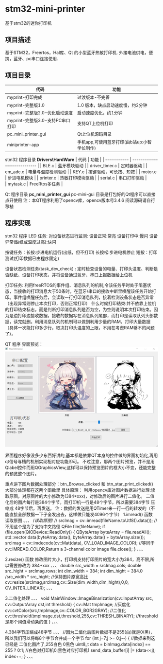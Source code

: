 # stm32-mini-printer
基于stm32的迷你打印机

## 项目描述
基于STM32，Freertos，Hal库、Qt 的小型蓝牙热敏打印机. 外接电池供电，便携，蓝牙、pc串口连接使用.

## 项目目录
| 代码         | 功能                          |
| ------------ | ----------------------------- |
| myprint-打印完成  | 过渡版本-不完善             |
| myprint-完整版1.0 | 1.0 版本，缺点启动速度慢，约2分钟|
|myprint-完整版2.0-优化启动速度 | 启动速度优化，约1分钟|
|myprint-完整版3.0-支持PC串口打印 | 支持QT上位机打印 |
| pc_mini_printer_gui | Qt上位机源码目录 |
| miniprinter-app     | 手机app,可使用蓝牙打印(由b站up:小智学长制作) |

stm32 程序目录
**Drivers\HardWare**
| 代码         | 功能                          |
| ------------ | ----------------------------- |
| BLE.c             | 蓝牙模块驱动              |
| driver_timer.c    | 定时器驱动                |
| em_adc.c          | 电量与温度检测驱动         |
| KEY.c             | 按键驱动，可长按、短按     |
| motor.c           | 步进电机模块              |
| printer.c         | 热敏打印模块驱动          |
| serial.c          | 串口打印驱动              |   
| mytask.c          | FreeRtos多任务           |

Qt 程序目录
**pc_mini_printer_gui**
pc-mini-gui 目录是打包好的Qt程序可以直接点开使用
注：本QT程序利用了opencv库，opencv版本号3.4.6 阅读源码请自行移植

## 程序实现
stm32 程序
LED 任务: 对设备状态进行监测: 设备正常:常亮  设备打印中:慢闪  设备异常(缺纸或温度过高):快闪

按键任务：长按:步进电机运行(出纸，但不打印)   长按松:步进电机停止  短按：打印测试(打印数据已由程序固定) 

设备状态检测任务(task_dev_check) : 定时检查设备的电量、打印头温度、判断是否缺纸、设备打印状态，并将设备通过蓝牙、串口上报数据给上位机

打印任务: 利用freeRTOS的事件组、消息队列的机制,令该任务平时处于阻塞状态，当接收的打印消息大于50条时，在蓝牙/串口的接收中断里唤醒该任务开始打印。事件组唤醒任务后，会读取一行打印消息队列，接着检测设备状态是否异常（出现异常则停止本次打印，否则正常打印）
什么时候打印结束:并不依靠上位机的打印结束标志，而是判断打印消息队列是否为空，为空则说明本次打印结束。因为是边打印边接收数据，接收的数据写在消息队列尾部，而打印是读取队列头部数据，读完就删。利用消息队列的机制可以做到利用少量的RAM，打印大量数据（具体一次能打印多少行，取决打印头温度的上限，不用在考虑RAM够不的问题了）。

QT 程序
界面预览：
![alt text](<E9KL)8~YC5_WIL(3E8B]@07.png>)

界面程序好像没多少东西好讲的,基本都是依靠QT本身的控件做的界面初始化,再用qt信号与槽的机制实现相对应功能即可。
不过注意，那两个图片预览，并不是用Qlabel控件而用QGraphicsView,这样可以保持预览图片的框大小不变，还能完整的预览整个图片。

重点讲下图片数据处理部分：btn_Browse_clicked 和 btn_star_print_clicked() 大部分处理都在这两个函数里
具体原理：
利用opencv库对图片数据进行处理:读取原图，对原图片的大小修改为(384*xxx)，对修改后的图片进行二值化。
二值化后的图片每行是384个字节，而打印机一行是48个字节，所以需要384字节 压缩成 48字节后，再发送。
注：数据的发送是用QTimer来一行一行的转发的（不能直接全部数据一下子全发出去，这样做只能发4096个字节）
1.imread() 函数 读取原图
、、、
    /*读取原图*/
    // srcImag = cv::imread(fileName.toUtf8().data()); //不用这个是为了支持中文路径
    QFile file(fileName);
    if (file.open(QIODevice::ReadOnly))
    {
        QByteArray byteArray = file.readAll();
        std::vector<char> data(byteArray.data(), byteArray.data() + byteArray.size());
        srcImag = cv::imdecode(cv::Mat(data), CV_LOAD_IMAGE_COLOR); //等同于cv::IMREAD_COLOR,Return a 3-channel color image
        file.close();
    }
、、、

2.resize() 函数 修改图片大小，打印机支持打印图片的宽大小为384，高不限,所以需要修改为 384*xxx
、、、
    double src_width = srcImag.cols;
    double src_hight = srcImag.rows;
    int dim_width = 384;
    int dim_hight = 384.0 /src_width * src_hight;  //保持图片原宽高比
    cv::resize(srcImag,srcImag,cv::Size(dim_width,dim_hight),0,0, CV_INTER_LINEAR);
、、、

3.二值化处理
、、、
void MainWindow::ImageBinarization(cv::InputArray src, cv::OutputArray dst,int threshold)
{
    cv::Mat tmpImage;
    //灰度化
    cv::cvtColor(src,tmpImage,cv::COLOR_BGR2GRAY);
    //二值化
    cv::threshold(tmpImage,dst,threshold,255,cv::THRESH_BINARY);    //threshold 是那个阈值滑动条的值
}
、、、

4.384字节压缩成48字节
、、、
    //因为二值化后图片数据不是255(白)就是0(黑)，所以我们可以将每8个字节合并成一个字节
    for (int j=7;j >= 0;j--)
    {
        //数据来到这已经是 二值化图片了,255白色 0黑色
        uint8_t  data =   binImag.data[index] == 255 ? 0:1;   //白色对打印机0;黑色对应打印机1
        send_data_buffer[i] |= (data<<j);            
        index++;
    }
、、、